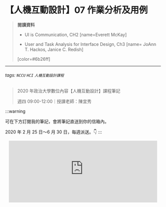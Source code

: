 # 【人機互動設計】07 作業分析及用例

> **閱讀資料**
> - UI is Communication, CH2 [name=Everett McKay]
> 
> - User and Task Analysis for Interface Design, Ch3 [name= JoAnn T. Hackos, Janice C. Redish]
> 
> [color=#6b26ff]

---

###### tags: `NCCU` `HCI` `人機互動設計課程`
> 2020 年政治大學數位內容【人機互動設計】課程筆記
> 
> 週四 09:00-12:00｜授課老師：陳宜秀

:::warning

可在下方訂閱我的筆記，會將筆記直送到你的信箱內。
 
2020 年 2 月 25 日～6 月 30 日，每週派送。:point_down:
:::


<iframe src="https://clockwork.substack.com/embed" width="480" height="200" style="border:none; background:none; max-width: 100%; margin: auto; display: block;" frameborder="0" scrolling="no">
</iframe>
